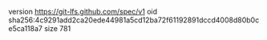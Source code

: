 version https://git-lfs.github.com/spec/v1
oid sha256:4c9291add2ca20ede44981a5cd12ba72f61192891dccd4008d80b0ce5ca118a7
size 781
